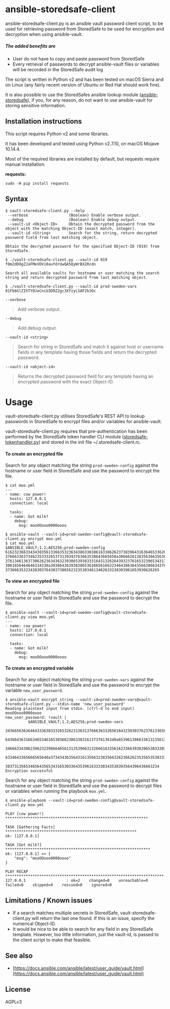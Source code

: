 # ansible-storedsafe-client

ansible-storedsafe-client.py is an ansible vault password client script, to be used for retrieving password from StoredSafe to be used for encryption and decryption when using ansible-vault.

##### The added benefits are

- User do not have to copy and paste password from StoredSafe
- Every retrieval of passwords to decrypt ansible-vault files or variables will be recorded in the StoredSafe audit log

The script is written in Python v2 and has been tested on macOS Sierra and on Linux (any fairly recent version of Ubuntu or Red Hat should work fine).

It is also possible to use the StoredSafes ansible lookup module ([ansible-storedsafe](https://github.com/storedsafe/ansible-storedsafe)), if you, for any reason, do not want to use ansible-vault for storing sensitive information.

## Installation instructions

This script requires Python v2 and some libraries. 

It has been developed and tested using Python v2.7.10, on macOS Mojave 10.14.4.

Most of the required libraries are installed by default, but requests require manual installation. 

**requests:**
```
sudo -H pip install requests
```

## Syntax

```
$ vault-storedsafe-client.py --help
 --verbose                  (Boolean) Enable verbose output.
 --debug                    (Boolean) Enable debug output.
 --vault-id <Object-ID>     Obtain the decrypted password from the object with the matching Object-ID (exact match, integer).
 --vault-id <String>        Search for the string, return decrypted password field from last matching object.

Obtain the decrypted password for the specified Object-ID (919) from StoredSafe.

$ ./vault-storedsafe-client.py --vault-id 919
f0m2dDOgZJaFMeVDVi0auYdrUwQA5QyWrBX2Rcdn

Search all available vaults for hostname or user matching the search string and return decrypted password from last matching object.

$ ./vault-storedsafe-client.py --vault-id prod-sweden-vars
81Fb6GlZIhTYOJeCncU3D9Z2gc3XfzyLSAF2bJOc
```

```
--verbose
``` 
> Add verbose output.

```
--debug
```
> Add debug output.

```
--vault-id <string>
```
> Search for string in StoredSafe and match it against host or username fields in any template having those fields and return the decrypted password.

```
--vault-id <object-id>
```
> Returns the decrypted password field for any template having an encrypted password with the exact Object-ID.

Usage
=====
vault-storedsafe-client.py utilises StoredSafe's REST API to lookup passwords in StoredSafe to encrypt files and/or variables for ansible-vault. 

vault-storedsafe-client.py requires that pre-authentication has been performed by the StoredSafe token handler CLI module ([storedsafe-tokenhandler.py](https://github.com/storedsafe/tokenhandler)) and stored in the init file ~/.storedsafe-client.rc.

#### To create an encrypted file
Search for any object matching the string ```prod-sweden-config``` against the hostname or user field in StoredSafe and use the password to encrypt the file.

```
$ cat moo.yml
---
- name: cow power!
  hosts: 127.0.0.1
  connection: local

  tasks:
  - name: Got milk?
    debug:
      msg: mooOOooo0000oooo

$ ansible-vault --vault-id=prod-sweden-config@vault-storedsafe-client.py encrypt moo.yml
$ cat moo.yml
$ANSIBLE_VAULT;1.2;AES256;prod-sweden-config
61623236633434383561336635323634386330386163386262373839643163646533626663613761
3766633637346235333265373139343763663538643665650a306662613835636635636338326435
37613461363730626236343632393865393833316431326264393237616532396534313439353561
3061656464646334330a303864363938386536366561663234643863643566386634376431313530
37366635323438303764303738656232353034613462633238303961653936626265
```
#### To view an encrypted file
Search for any object matching the string ```prod-sweden-config``` against the hostname or user field in StoredSafe and use the password to decrypt the file.

```
$ ansible-vault --vault-id=prod-sweden-config@vault-storedsafe-client.py view moo.yml
---
- name: cow power!
  hosts: 127.0.0.1
  connection: local

  tasks:
  - name: Got milk?
    debug:
      msg: mooOOooo0000oooo
```

#### To create an encrypted variable
Search for any object matching the string ```prod-sweden-vars``` against the hostname or user field in StoredSafe and use the password to encrypt the variable ```new_user_password```.

```
$ ansible-vault encrypt_string --vault-id=prod-sweden-vars@vault-storedsafe-client.py --stdin-name 'new_user_password'
Reading plaintext input from stdin. (ctrl-d to end input)
mooOOooo0000oooo
new_user_password: !vault |
          $ANSIBLE_VAULT;1.2;AES256;prod-sweden-vars
          34366563616464333638333265326231363137666363326561643230303762376133656338373334
          6436643631663465346165303662306338316137376136340a653961396633613135613265336233
          34666334306239623239666465613135396631326661633561623366393839653833303361623363
          6334643365666565640a373434363564316135663238356632623662623535653538333365656536
          38373135653465643565343165303364353961633338343538393564396436663234
Encryption successful
```

Search for any object matching the string ```prod-sweden-config``` against the hostname or user field in StoredSafe and use the password to decrypt files or variables when running the playbook ```moo.yml```.

```
$ ansible-playbook --vault-id=prod-sweden-config@vault-storedsafe-client.py moo.yml

PLAY [cow power!] ***************************************************************

TASK [Gathering Facts] **********************************************************
ok: [127.0.0.1]

TASK [Got milk?] ****************************************************************
ok: [127.0.0.1] => {
    "msg": "mooOOooo0000oooo"
}

PLAY RECAP **********************************************************************
127.0.0.1                  : ok=2    changed=0    unreachable=0    failed=0    skipped=0    rescued=0    ignored=0
```

## Limitations / Known issues

- If a search matches multiple secrets in StoredSafe, vault-storedsafe-client.py will return the last one found. If this is an issue, specify the numerical Object-ID.
- It would be nice to be able to search for any field in any StoredSafe template. However, too little information, just the vault-id, is passed to the client script to make that feasible.

## See also

- [https://docs.ansible.com/ansible/latest/user_guide/vault.html](https://docs.ansible.com/ansible/latest/user_guide/vault.html)

## License
AGPLv3
